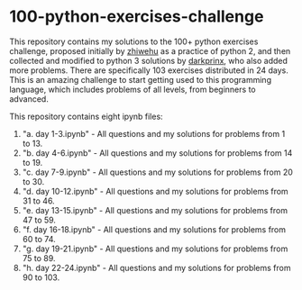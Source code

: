 # 100-python-exercises-challenge

This repository contains my solutions to the 100+ python exercises challenge, proposed initially by [zhiwehu](https://github.com/zhiwehu/Python-programming-exercises) as a practice of python 2, and then collected and modified to python 3 solutions by [darkprinx](https://github.com/darkprinx/break-the-ice-with-python), who also added more problems. There are specifically 103 exercises distributed in 24 days. This is an amazing challenge to start getting used to this programming language, which includes problems of all levels, from beginners to advanced. 

This repository contains eight ipynb files:

1. "a. day 1-3.ipynb" - All questions and my solutions for problems from 1 to 13.
2. "b. day 4-6.ipynb" - All questions and my solutions for problems from 14 to 19.
3. "c. day 7-9.ipynb" - All questions and my solutions for problems from 20 to 30.
4. "d. day 10-12.ipynb" - All questions and my solutions for problems from 31 to 46.
5. "e. day 13-15.ipynb" - All questions and my solutions for problems from 47 to 59.
6. "f. day 16-18.ipynb" - All questions and my solutions for problems from 60 to 74.
7. "g. day 19-21.ipynb" - All questions and my solutions for problems from 75 to 89.
8. "h. day 22-24.ipynb" - All questions and my solutions for problems from 90 to 103.
